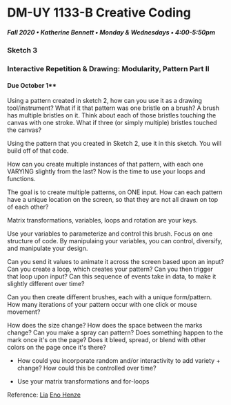 # DM-UY 1133-B Creative Coding
##### Fall 2020 • Katherine Bennett • Monday & Wednesdays • 4:00-5:50pm 

### Sketch 3

### Interactive Repetition & Drawing: Modularity, Pattern Part II

#### Due October 1**  

Using a pattern created in sketch 2, how can you use it as a drawing tool/instrument? What if it that pattern was one bristle on a brush? A brush has multiple bristles on it. Think about each of those bristles touching the canvas with one stroke. What if three (or simply multiple) bristles touched the canvas?

Using the pattern that you created in Sketch 2, use it in this sketch. You will build off of that code. 

How can you create multiple instances of that pattern, with each one VARYING slightly from the last? Now is the time to use your loops and functions.

The goal is to create multiple patterns, on ONE input. How can each pattern have a unique location on the screen, so that they are not all drawn on top of each other?

Matrix transformations, variables, loops and rotation are your keys.

Use your variables to parameterize and control this brush. Focus on one structure of code. By manipulaing your variables, you can control, diversify, and manipulate your design.

Can you send it values to animate it across the screen based upon an input? Can you create a loop, which creates your pattern? Can you then trigger that loop upon input? Can this sequence of events take in data, to make it slightly different over time? 

Can you then create different brushes, each with a unique form/pattern. How many iterations of your pattern occur with one click or mouse movement?

How does the size change? How does the space between the marks change? Can you make a spray can pattern? Does something happen to the mark once it's on the page? Does it bleed, spread, or blend with other colors on the page once it's there?

 - How could you incorporate random and/or interactivity to add variety + change? How could this be controlled over time?

 - Use your matrix transformations and for-loops

 Reference: [Lia](http://www.liaworks.com/category/theprojects/)
 [Eno Henze](http://enohenze.de/)
